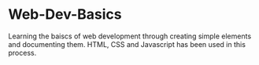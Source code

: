 # Web-Dev-Basics

Learning the baiscs of web development through creating simple elements and documenting them. HTML, CSS and Javascript has been used in this process. 
